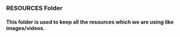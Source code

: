 ### RESOURCES Folder
#### This folder is used to keep all the resources which we are using like images/videos.
